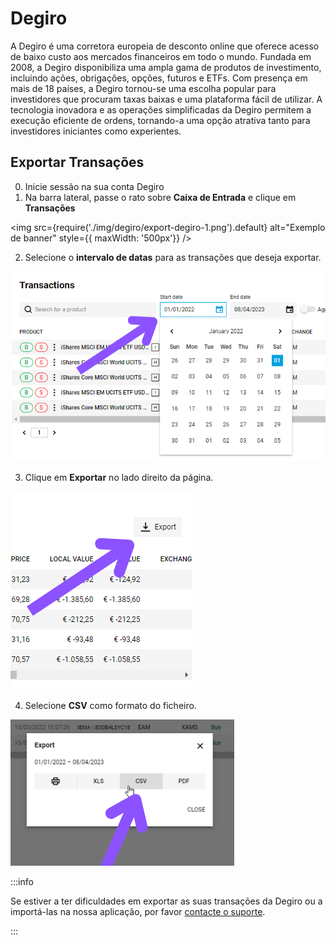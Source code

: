 # Degiro

A Degiro é uma corretora europeia de desconto online que oferece acesso de baixo custo aos mercados financeiros em todo o mundo. Fundada em 2008, a Degiro disponibiliza uma ampla gama de produtos de investimento, incluindo ações, obrigações, opções, futuros e ETFs. Com presença em mais de 18 países, a Degiro tornou-se uma escolha popular para investidores que procuram taxas baixas e uma plataforma fácil de utilizar. A tecnologia inovadora e as operações simplificadas da Degiro permitem a execução eficiente de ordens, tornando-a uma opção atrativa tanto para investidores iniciantes como experientes.

## Exportar Transações

0. Inicie sessão na sua conta Degiro
1. Na barra lateral, passe o rato sobre **Caixa de Entrada** e clique em **Transações**

<img
src={require('./img/degiro/export-degiro-1.png').default}
alt="Exemplo de banner"
style={{ maxWidth: '500px'}}
/>

2. Selecione o **intervalo de datas** para as transações que deseja exportar.

![Intervalo de datas](./img/degiro/export-degiro-2.png)

3. Clique em **Exportar** no lado direito da página.

![Exportar](./img/degiro/export-degiro-3.png)

4. Selecione **CSV** como formato do ficheiro.

![CSV](./img/degiro/export-degiro-4.png)

:::info

Se estiver a ter dificuldades em exportar as suas transações da Degiro ou a importá-las na nossa aplicação, por favor [contacte o suporte](mailto:support@wonder.money).

:::
